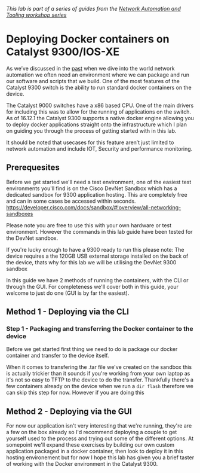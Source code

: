 *This lab is part of a series of guides from the [Network Automation and Tooling workshop series](https://github.com/sttrayno/Network-Automation-Tooling)*

# Deploying Docker containers on Catalyst 9300/IOS-XE

As we’ve discussed in the [past](https://github.com/sttrayno/Guestshell-Lab-Guide) when we dive into the world network automation we often need an environment where we can package and run our software and scripts that we build. One of the most features of the Catalyst 9300 switch is the ability to run standard docker containers on the device.

The Catalyst 9000 switches have a x86 based CPU. One of the main drivers for including this was to allow for the running of applications on the switch. As of 16.12.1 the Catalyst 9300 supports a native docker engine allowing you to deploy docker applications straight onto the infrastructure which I plan on guiding you through the process of getting started with in this lab.

It should be noted that usecases for this feature aren’t just limited to network automation and include IOT, Security and performance monitoring.

## Prerequesites

Before we get started we'll need a test environment, one of the easiest test environments you'll find is on the Cisco DevNet Sandbox which has a dedicated sandbox for 9300 application hosting. This are completely free and can in some cases be accessed within seconds. https://developer.cisco.com/docs/sandbox/#!overview/all-networking-sandboxes

Please note you are free to use this with your own hardware or test environment. However the commands in this lab guide have been tested for the DevNet sandbox. 

If you're lucky enough to have a 9300 ready to run this please note: The device requires a the 120GB USB external storage installed on the back of the device, thats why for this lab we will be utilising the DevNet 9300 sandbox

In this guide we have 2 methods of running the containers, with the CLI or through the GUI. For completeness we'll cover both in this guide, your welcome to just do one (GUI is by far the easiest).

## Method 1 - Deploying via the CLI

### Step 1 - Packaging and transferring the Docker container to the device

Before we get started first thing we need to do is package our docker container and transfer to the device itself. 

When it comes to transfering the .tar file we've created on the sandbox this is actually trickier than it sounds if you're working from your own laptop as it's not so easy to TFTP to the device to do the transfer. Thankfully there's a few containers already on the device when we run a `dir flash` therefore we can skip this step for now. However if you are doing this

## Method 2 - Deploying via the GUI

For now our application isn't very interesting that we're running, they're are a few on the box already so I'd recommend deploying a couple to get yourself used to the process and trying out some of the different options. At somepoint we'll expand these exercises by building our own custom application packaged in a docker container, then look to deploy it in this hosting environement but for now I hope this lab has given you a brief taster of working with the Docker environment in the Catalyst 9300.
